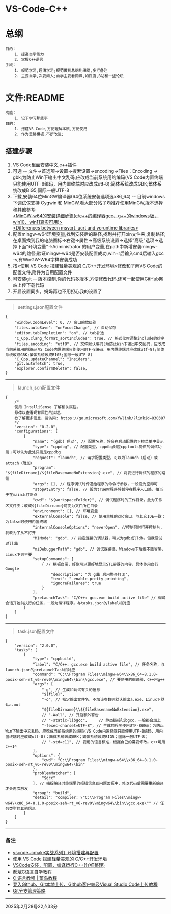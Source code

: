 # VS-Code-C++
# 总纲

    目的：   
        1. 提高自学能力
        2. 掌握C++语言
    手段：
        1. 规范学习,理清学习;规范做到总纲到细纲,多打备注
        2. 主要自学,次要问人;自学主要看网课,如百度,B站和一些论坛

# 文件:README
    功能：
        1. 记下学习那些事
    目的：
        1. 搭建VS Code,方便理解本质,方便使用
        2. 作为思路模板,不断改进;

## 搭建步骤
1. VS Code里面安装中文,c++插件
2. 可选 -- 文件->首选项->设置->搜索设置->encoding->Files：Encoding -> gbk;为防止Win下输出中文乱码,应改成当前系统用的编码(VS Code内置终端只能使用UTF-8编码，用内置终端时应改成utf-8);简体系统改成GBK;繁体系统改成BIG5;国际一般UTF-8
3. 下载,安装64位MinGW编译器(64位系统安装选项选x86_64) -- 目前windows下调试仅支持 Cygwin 和 MinGW,看大部分帖子均推荐使用MinGW,版本选择和其他参考:  
[<MinGW-w64的安装详细步骤(c/c++的编译器gcc、g++的windows版，win10、win11真实可用)>](https://blog.csdn.net/qq_44918090/article/details/132190274)  
[<Differences between msvcrt, ucrt and vcruntime libraries>](https://stackoverflow.com/questions/67848972/differences-between-msvcrt-ucrt-and-vcruntime-libraries)  
4. 配置mingw-w64环境变量,找到安装后的路径,找到并打开bin文件夹,复制路径;在桌面找到我的电脑图标->右键->属性->高级系统设置->选择"高级"选项->选择下面"环境变量"->Administrator 的用户变量,在path中新增安装mingw-w64的路径;验证mingw-w64是否安装配置成功,win+r后输入cmd后输入gcc -v,有WinGW-W64字样安装成功
5. 按[<使用 VS Code 搭建轻量美观的 C/C++开发环境>](https://www.bilibili.com/video/BV1sW411v7VZ)修改和了解VS Code的配置文件,附件为自用配置文件
6. 可安装git -- 版本控制,你的代码多版本,方便修改代码,还可一起使用GitHub网站上传下载代码
7. 开启设置同步，妈妈再也不用担心我的设置了

---

> settings.json配置文件
```
{
    "window.zoomLevel": 0, // 窗口缩放级别
    "files.autoSave": "onFocusChange", // 自动保存
    "editor.tabCompletion": "on", // tab补选
    "C_Cpp.clang_format_sortIncludes": true, // 格式化时调整include的排序
    "files.encoding": "utf8", // 文件默认编码(为防止Win下输出中文乱码，应改成当前系统用的编码(VS Code内置终端只能使用UTF-8编码，用内置终端时应改成utf-8);简体系统改成GBK;繁体系统改成BIG5;国际一般UTF-8)
    "C_Cpp.updateChannel": "Insiders",
    "git.autofetch": true,
    "explorer.confirmDelete": false,
}
```

---

> launch.json配置文件  
```
{
    /*
    使用 IntelliSense 了解相关属性。 
    悬停以查看现有属性的描述。
    欲了解更多信息，请访问: https://go.microsoft.com/fwlink/?linkid=830387
    */
    "version": "0.2.0",
    "configurations": [
        {
            "name": "(gdb) 启动", // 配置名称，将会在启动配置的下拉菜单中显示
            "type": "cppdbg", // 配置类型，cppdbg对应cpptools提供的调试功能；可以认为此处只能是cppdbg
            "request": "launch", // 请求配置类型，可以为launch（启动）或attach（附加）
            "program": "${fileDirname}/${fileBasenameNoExtension}.exe", // 将要进行调试的程序的路径
            "args": [], // 程序调试时传递给程序的命令行参数，一般设为空即可
            "stopAtEntry": false, // 设为true时程序将暂停在程序入口处，相当于在main上打断点
            "cwd": "${workspaceFolder}", // 调试程序时的工作目录，此为工作区文件夹；改成${fileDirname}可变为文件所在目录
            "environment": [], // 环境变量
            "externalConsole": false, // 使用单独的cmd窗口，与其它IDE一致；为false时使用内置终端
            "internalConsoleOptions": "neverOpen", //控制何时打开控制台,我改为了从不打开
            "MIMode": "gdb", // 指定连接的调试器，可以为gdb或lldb。但我没试过lldb
            "miDebuggerPath": "gdb", // 调试器路径，Windows下后缀不能省略，Linux下则不要
            "setupCommands": [
                { // 模板自带，好像可以更好地显示STL容器的内容，具体作用自行Google
                    "description": "为 gdb 启用整齐打印",
                    "text": "-enable-pretty-printing",
                    "ignoreFailures": true
                }
            ],
            "preLaunchTask": "C/C++: gcc.exe build active file" // 调试会话开始前执行的任务，一般为编译程序。与tasks.json的label相对应
        }
    ]
}
```

---

> task.json配置文件
```
{
	"version": "2.0.0",
	"tasks": [
		{
			"type": "cppbuild",
			"label": "C/C++: gcc.exe build active file", // 任务名称，与launch.json的preLaunchTask相对应
			"command": "C:\\Program Files\\mingw-w64\\x86_64-8.1.0-posix-seh-rt_v6-rev0\\mingw64\\bin\\gcc.exe", // 要使用的编译器，C++用g++
			"args": [
				"-g", // 生成和调试有关的信息
				"${file}",
				"-o", // 指定输出文件名，不加该参数则默认输出a.exe，Linux下默认a.out
				"${fileDirname}\\${fileBasenameNoExtension}.exe",
				// "-Wall", // 开启额外警告
				// "-static-libgcc",     // 静态链接libgcc，一般都会加上
				"-fexec-charset=UTF-8", // 生成的程序使用UTF-8编码；为防止Win下输出中文乱码，应改成当前系统用的编码(VS Code内置终端只能使用UTF-8编码，用内置终端时应改成utf-8)；简体系统改成GBK；繁体系统改成BIG5；国际一般UTF-8；
				// "-std=c11", // 要用的语言标准，根据自己的需要修改。c++可用c++14
			],
			"options": {
				"cwd": "C:\\Program Files\\mingw-w64\\x86_64-8.1.0-posix-seh-rt_v6-rev0\\mingw64\\bin"
			},
			"problemMatcher": [
				"$gcc"
			], // 捕捉编译时终端里的报错信息到问题面板中，修改代码后需要重新编译才会再次触发
			"group": "build",
			"detail": "compiler: \"C:\\Program Files\\mingw-w64\\x86_64-8.1.0-posix-seh-rt_v6-rev0\\mingw64\\bin\\gcc.exe\"" // 任务类型的其他信息
		}
	]
}
```

---

### 备注
+ [vscode+cmake实战系列】环境搭建与配置](https://www.bilibili.com/video/BV1iH4y157aq)
+ [使用 VS Code 搭建轻量美观的 C/C++开发环境](https://www.bilibili.com/video/BV1sW411v7VZ)
+ [VSCode安装，配置，编译运行C++(详细整理)](https://www.jianshu.com/p/febbf1e975b6)
+ [郝斌C语言自学教程](https://www.bilibili.com/video/BV1os411h77o?p=1)
+ [C 语言教程 | 菜鸟教程](https://www.runoob.com/cprogramming/c-tutorial.html)
+ [登入Github、Git本地上传、Github客户端及Visual Studio Code上传教程](https://blog.csdn.net/qq_29493173/article/details/113092656)
+ [Git分支管理策略](https://www.ruanyifeng.com/blog/2012/07/git.html)

---

2025年2月28号22点33分